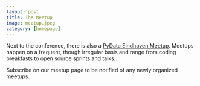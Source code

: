 ```yaml
---
layout: post
title: The Meetup
image: meetup.jpeg
category: [homepage]
---
```


Next to the conference, there is also a [PyData Eindhoven Meetup](https://www.meetup.com/nl-NL/PyData-Eindhoven/). Meetups happen
on a frequent, though irregular basis and range from coding breakfasts to open source sprints and talks.

Subscribe on our meetup page to be notified of any newly organized meetups.
